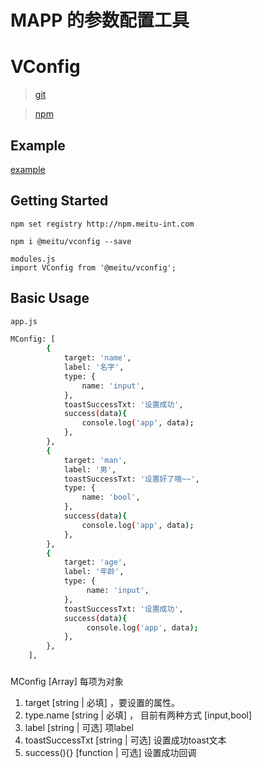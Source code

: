 # MAPP 的参数配置工具

# VConfig

> [git](http://f2er.meitu.com/hmz/VConfig/example/)

> [npm](http://npm.meitu-int.com/#@meitu/vconfig)

## Example

[example](http:///f2er.meitu.com/hmz/VConfig/example/index.html)

## Getting Started
 
 ```shell
 npm set registry http://npm.meitu-int.com 
 ```
 
 ```shell
 npm i @meitu/vconfig --save
 ```

 ```shell
 modules.js
 import VConfig from '@meitu/vconfig';
 ```

## Basic Usage
```sh
app.js

MConfig: [
        {
            target: 'name',
            label: '名字',
            type: {
                name: 'input',
            },
            toastSuccessTxt: '设置成功',
            success(data){
                console.log('app', data);
            },
        },
        {
            target: 'man',
            label: '男',
            toastSuccessTxt: '设置好了哦~~',
            type: {
                name: 'bool',
            },
            success(data){
                console.log('app', data);
            },
        },
        {
            target: 'age',
            label: '年龄',
            type: {
                 name: 'input',
            },
            toastSuccessTxt: '设置成功',
            success(data){
                 console.log('app', data);
            },
        },
    ],
```

### 
MConfig [Array] 每项为对象
   1. target [string | 必填] ，要设置的属性。
   2. type.name  [string | 必填] ， 目前有两种方式 [input,bool]
   3. label  [string | 可选] 项label
   4. toastSuccessTxt [string | 可选] 设置成功toast文本
   5. success(){} [function | 可选] 设置成功回调



